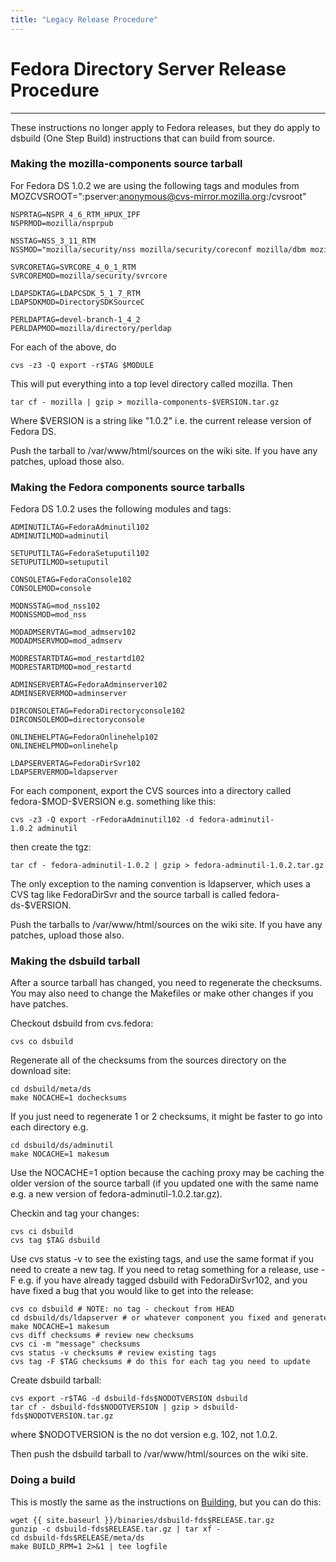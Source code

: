 ```yaml
---
title: "Legacy Release Procedure"
---
```


# Fedora Directory Server Release Procedure
-----------------------------------------

These instructions no longer apply to Fedora releases, but they do apply to dsbuild (One Step Build) instructions that can build from source.

### Making the mozilla-components source tarball

For Fedora DS 1.0.2 we are using the following tags and modules from MOZCVSROOT=":pserver:anonymous@cvs-mirror.mozilla.org:/cvsroot"

    NSPRTAG=NSPR_4_6_RTM_HPUX_IPF    
    NSPRMOD=mozilla/nsprpub    

    NSSTAG=NSS_3_11_RTM    
    NSSMOD="mozilla/security/nss mozilla/security/coreconf mozilla/dbm mozilla/security/dbm"    

    SVRCORETAG=SVRCORE_4_0_1_RTM    
    SVRCOREMOD=mozilla/security/svrcore    

    LDAPSDKTAG=LDAPCSDK_5_1_7_RTM    
    LDAPSDKMOD=DirectorySDKSourceC    

    PERLDAPTAG=devel-branch-1_4_2    
    PERLDAPMOD=mozilla/directory/perldap    

For each of the above, do

    cvs -z3 -Q export -r$TAG $MODULE    

This will put everything into a top level directory called mozilla. Then

    tar cf - mozilla | gzip > mozilla-components-$VERSION.tar.gz    

Where \$VERSION is a string like "1.0.2" i.e. the current release version of Fedora DS.

Push the tarball to /var/www/html/sources on the wiki site. If you have any patches, upload those also.

### Making the Fedora components source tarballs

Fedora DS 1.0.2 uses the following modules and tags:

    ADMINUTILTAG=FedoraAdminutil102    
    ADMINUTILMOD=adminutil    

    SETUPUTILTAG=FedoraSetuputil102    
    SETUPUTILMOD=setuputil    

    CONSOLETAG=FedoraConsole102    
    CONSOLEMOD=console    

    MODNSSTAG=mod_nss102    
    MODNSSMOD=mod_nss    

    MODADMSERVTAG=mod_admserv102    
    MODADMSERVMOD=mod_admserv    

    MODRESTARTDTAG=mod_restartd102    
    MODRESTARTDMOD=mod_restartd    

    ADMINSERVERTAG=FedoraAdminserver102    
    ADMINSERVERMOD=adminserver    

    DIRCONSOLETAG=FedoraDirectoryconsole102    
    DIRCONSOLEMOD=directoryconsole    

    ONLINEHELPTAG=FedoraOnlinehelp102    
    ONLINEHELPMOD=onlinehelp    

    LDAPSERVERTAG=FedoraDirSvr102    
    LDAPSERVERMOD=ldapserver    

For each component, export the CVS sources into a directory called fedora-\$MOD-\$VERSION e.g. something like this:

    cvs -z3 -Q export -rFedoraAdminutil102 -d fedora-adminutil-1.0.2 adminutil    

then create the tgz:

    tar cf - fedora-adminutil-1.0.2 | gzip > fedora-adminutil-1.0.2.tar.gz    

The only exception to the naming convention is ldapserver, which uses a CVS tag like FedoraDirSvr and the source tarball is called fedora-ds-\$VERSION.

Push the tarballs to /var/www/html/sources on the wiki site. If you have any patches, upload those also.

### Making the dsbuild tarball

After a source tarball has changed, you need to regenerate the checksums. You may also need to change the Makefiles or make other changes if you have patches.

Checkout dsbuild from cvs.fedora:

    cvs co dsbuild    

Regenerate all of the checksums from the sources directory on the download site:

    cd dsbuild/meta/ds    
    make NOCACHE=1 dochecksums    

If you just need to regenerate 1 or 2 checksums, it might be faster to go into each directory e.g.

    cd dsbuild/ds/adminutil    
    make NOCACHE=1 makesum    

Use the NOCACHE=1 option because the caching proxy may be caching the older version of the source tarball (if you updated one with the same name e.g. a new version of fedora-adminutil-1.0.2.tar.gz).

Checkin and tag your changes:

    cvs ci dsbuild    
    cvs tag $TAG dsbuild    

Use cvs status -v to see the existing tags, and use the same format if you need to create a new tag. If you need to retag something for a release, use -F e.g. if you have already tagged dsbuild with FedoraDirSvr102, and you have fixed a bug that you would like to get into the release:

    cvs co dsbuild # NOTE: no tag - checkout from HEAD    
    cd dsbuild/ds/ldapserver # or whatever component you fixed and generated a new source tgz for    
    make NOCACHE=1 makesum    
    cvs diff checksums # review new checksums    
    cvs ci -m "message" checksums    
    cvs status -v checksums # review existing tags    
    cvs tag -F $TAG checksums # do this for each tag you need to update    

Create dsbuild tarball:

    cvs export -r$TAG -d dsbuild-fds$NODOTVERSION dsbuild    
    tar cf - dsbuild-fds$NODOTVERSION | gzip > dsbuild-fds$NODOTVERSION.tar.gz    

where \$NODOTVERSION is the no dot version e.g. 102, not 1.0.2.

Then push the dsbuild tarball to /var/www/html/sources on the wiki site.

### Doing a build

This is mostly the same as the instructions on [Building](Building "wikilink"), but you can do this:

    wget {{ site.baseurl }}/binaries/dsbuild-fds$RELEASE.tar.gz
    gunzip -c dsbuild-fds$RELEASE.tar.gz | tar xf -    
    cd dsbuild-fds$RELEASE/meta/ds    
    make BUILD_RPM=1 2>&1 | tee logfile    

